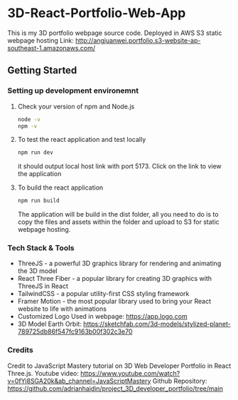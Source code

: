 # 3D-React-Portfolio-Web-App
This is my 3D portfolio webpage source code. Deployed in AWS S3 static webpage hosting 
Link: http://angjuanwei.portfolio.s3-website-ap-southeast-1.amazonaws.com/

## Getting Started

### Setting up development environemnt
1. Check your version of npm and Node.js   
    ```sh 
    node -v
    npm -v
    ``` 

2. To test the react application and test locally
    ```sh 
    npm run dev
    ``` 
    it should output local host link with port 5173. Click on the link to view the application

3. To build the react application
    ```sh 
    npm run build
    ``` 
    The application will be build in the dist folder, all you need to do is to copy the files and assets within the folder and upload to S3 for static webpage hosting.

### Tech Stack & Tools 

- ThreeJS - a powerful 3D graphics library for rendering and animating the 3D model
- React Three Fiber - a popular library for creating 3D graphics with ThreeJS in React
- TailwindCSS - a popular utility-first CSS styling framework
- Framer Motion - the most popular library used to bring your React website to life with animations
- Customized Logo Used in webpage: https://app.logo.com
- 3D Model Earth Orbit: https://sketchfab.com/3d-models/stylized-planet-789725db86f547fc9163b00f302c3e70

### Credits
Credit to JavaScript Mastery tutorial on 3D Web Developer Portfolio in React Three.js.
Youtube video: https://www.youtube.com/watch?v=0fYi8SGA20k&ab_channel=JavaScriptMastery
Github Repository: https://github.com/adrianhajdin/project_3D_developer_portfolio/tree/main
